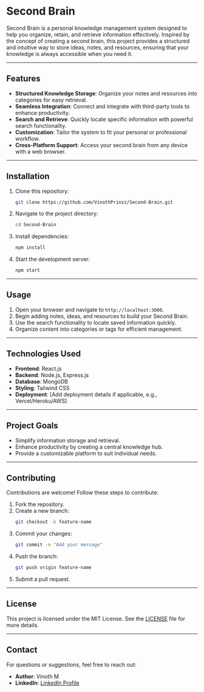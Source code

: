 # Second Brain

Second Brain is a personal knowledge management system designed to help you organize, retain, and retrieve information effectively. Inspired by the concept of creating a second brain, this project provides a structured and intuitive way to store ideas, notes, and resources, ensuring that your knowledge is always accessible when you need it.

---

## Features

- **Structured Knowledge Storage**: Organize your notes and resources into categories for easy retrieval.
- **Seamless Integration**: Connect and integrate with third-party tools to enhance productivity.
- **Search and Retrieve**: Quickly locate specific information with powerful search functionality.
- **Customization**: Tailor the system to fit your personal or professional workflow.
- **Cross-Platform Support**: Access your second brain from any device with a web browser.

---

## Installation

1. Clone this repository:
   ```bash
   git clone https://github.com/VinothPrinzz/Second-Brain.git
   ```
2. Navigate to the project directory:
   ```bash
   cd Second-Brain
   ```
3. Install dependencies:
   ```bash
   npm install
   ```
4. Start the development server:
   ```bash
   npm start
   ```

---

## Usage

1. Open your browser and navigate to `http://localhost:3000`.
2. Begin adding notes, ideas, and resources to build your Second Brain.
3. Use the search functionality to locate saved information quickly.
4. Organize content into categories or tags for efficient management.

---

## Technologies Used

- **Frontend**: React.js
- **Backend**: Node.js, Express.js
- **Database**: MongoDB
- **Styling**: Tailwind CSS
- **Deployment**: [Add deployment details if applicable, e.g., Vercel/Heroku/AWS]

---

## Project Goals

- Simplify information storage and retrieval.
- Enhance productivity by creating a central knowledge hub.
- Provide a customizable platform to suit individual needs.

---

## Contributing

Contributions are welcome! Follow these steps to contribute:

1. Fork the repository.
2. Create a new branch:
   ```bash
   git checkout -b feature-name
   ```
3. Commit your changes:
   ```bash
   git commit -m "Add your message"
   ```
4. Push the branch:
   ```bash
   git push origin feature-name
   ```
5. Submit a pull request.

---

## License

This project is licensed under the MIT License. See the [LICENSE](LICENSE) file for more details.

---

## Contact

For questions or suggestions, feel free to reach out:

- **Author**: Vinoth M
- **LinkedIn**: [LinkedIn Profile](https://www.linkedin.com/in/vinoth-m-756aab178)
